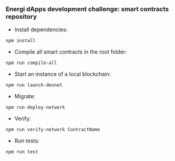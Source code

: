### Energi dApps development challenge: smart contracts repository

- Install dependencies:

```
npm install
```

- Compile all smart contracts in the root folder:

```
npm run compile-all
```

- Start an instance of a local blockchain:

```
npm run launch-devnet
```

- Migrate:

```
npm run deploy-network
```

- Verify:

```
npm run verify-network ContractName
```

- Run tests:

```
npm run test
```
